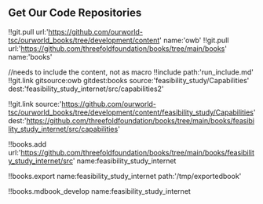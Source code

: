 ## Get Our Code Repositories

!!git.pull url:'https://github.com/ourworld-tsc/ourworld_books/tree/development/content' name:'owb'
!!git.pull url:'https://github.com/threefoldfoundation/books/tree/main/books' name:'books'

//needs to include the content, not as macro
!!include path:'run_include.md' 
!!git.link 
    gitsource:owb gitdest:books
    source:'feasibility_study/Capabilities' 
    dest:'feasibility_study_internet/src/capabilities2'

<!-- is same as above -->
!!git.link 
    source:'https://github.com/ourworld-tsc/ourworld_books/tree/development/content/feasibility_study/Capabilities' 
    dest:'https://github.com/threefoldfoundation/books/tree/main/books/feasibility_study_internet/src/capabilities'

<!-- if name not specified, will use the name of the directory -->
!!books.add url:'https://github.com/threefoldfoundation/books/tree/main/books/feasibility_study_internet/src' name:feasibility_study_internet

<!-- export to a chosen path or url -->
!!books.export name:feasibility_study_internet path:'/tmp/exportedbook'
<!--!!books.export name:myname url:'https://github.com/threefoldfoundation/home'-->

<!-- export all books -->
<!-- //!!books.mdbook_export name:* -->

!!books.mdbook_develop name:feasibility_study_internet

<!-- !!publishtools.publish server:'ourserver.com' -->